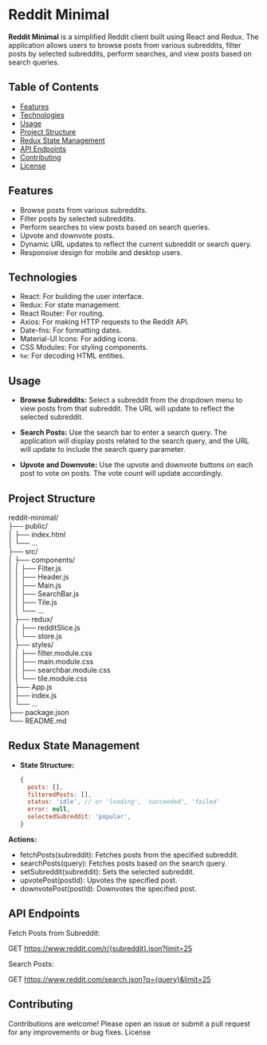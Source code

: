 # Reddit Minimal

**Reddit Minimal** is a simplified Reddit client built using React and Redux. The application allows users to browse posts from various subreddits, filter posts by selected subreddits, perform searches, and view posts based on search queries.

## Table of Contents

- [Features](#features)
- [Technologies](#technologies)
- [Usage](#usage)
- [Project Structure](#project-structure)
- [Redux State Management](#redux-state-management)
- [API Endpoints](#api-endpoints)
- [Contributing](#contributing)
- [License](#license)

## Features

- Browse posts from various subreddits.
- Filter posts by selected subreddits.
- Perform searches to view posts based on search queries.
- Upvote and downvote posts.
- Dynamic URL updates to reflect the current subreddit or search query.
- Responsive design for mobile and desktop users.

## Technologies

- React: For building the user interface.
- Redux: For state management.
- React Router: For routing.
- Axios: For making HTTP requests to the Reddit API.
- Date-fns: For formatting dates.
- Material-UI Icons: For adding icons.
- CSS Modules: For styling components.
- `he`: For decoding HTML entities.

## Usage

- **Browse Subreddits:**
  Select a subreddit from the dropdown menu to view posts from that subreddit. The URL will update to reflect the selected subreddit.

- **Search Posts:**
  Use the search bar to enter a search query. The application will display posts related to the search query, and the URL will update to include the search query parameter.

- **Upvote and Downvote:**
  Use the upvote and downvote buttons on each post to vote on posts. The vote count will update accordingly.

## Project Structure

reddit-minimal/  
├── public/  
│ ├── index.html  
│ └── ...  
├── src/  
│ ├── components/       
│ │ ├── Filter.js         
│ │ ├── Header.js         
│ │ ├── Main.js         
│ │ ├── SearchBar.js      
│ │ ├── Tile.js        
│ │ └── ...      
│ ├── redux/            
│ │ ├── redditSlice.js           
│ │ └── store.js          
│ ├── styles/           
│ │ ├── filter.module.css           
│ │ ├── main.module.css         
│ │ ├── searchbar.module.css       
│ │ └── tile.module.css         
│ ├── App.js        
│ ├── index.js        
│ └── ...      
├── package.json          
└── README.md              

## Redux State Management

- **State Structure:**
  ```javascript
  {
    posts: [],
    filteredPosts: [],
    status: 'idle', // or 'loading', 'succeeded', 'failed'
    error: null,
    selectedSubreddit: 'popular',
  }

**Actions:**

- fetchPosts(subreddit): Fetches posts from the specified subreddit.
- searchPosts(query): Fetches posts based on the search query.
- setSubreddit(subreddit): Sets the selected subreddit.
- upvotePost(postId): Upvotes the specified post.
- downvotePost(postId): Downvotes the specified post.

## API Endpoints

Fetch Posts from Subreddit:

GET https://www.reddit.com/r/{subreddit}.json?limit=25

Search Posts:

GET https://www.reddit.com/search.json?q={query}&limit=25

## Contributing

Contributions are welcome! Please open an issue or submit a pull request for any improvements or bug fixes.
License
